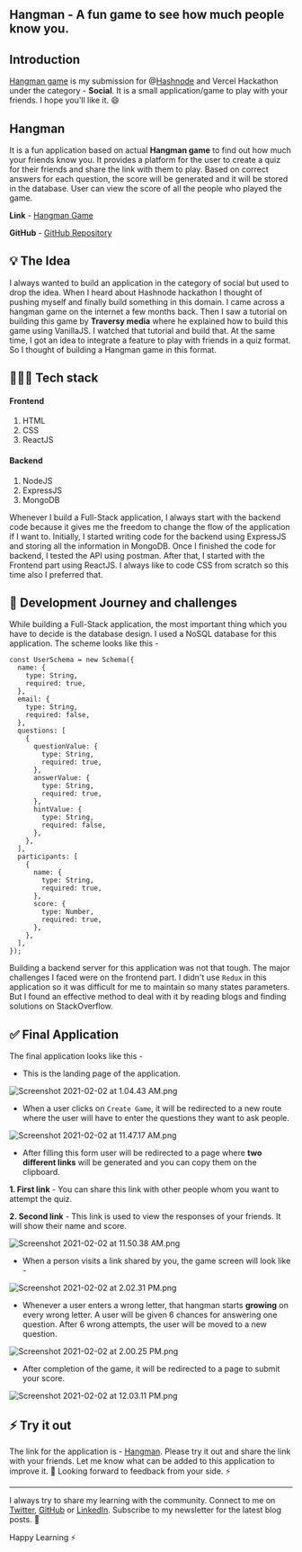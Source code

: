 ## Hangman - A fun game to see how much people know you.

## Introduction

[Hangman game](https://hangman-multiplayer.plxity.vercel.app/) is my submission for @[Hashnode](@hashnode) and Vercel Hackathon under the category - **Social**. It is a small application/game to play with your friends. I hope you'll like it. 😄

## Hangman
It is a fun application based on actual **Hangman game** to find out how much your friends know you. 
It provides a platform for the user to create a quiz for their friends and share the link with them to play. Based on correct answers for each question, the score will be generated and it will be stored in the database. User can view the score of all the people who played the game. 

**Link** -  [Hangman Game](https://hangman-multiplayer.vercel.app/) 


**GitHub** - [GitHub Repository](https://github.com/plxity/Hangman-Multiplayer)

## 💡 The Idea 

I always wanted to build an application in the category of social but used to drop the idea. When I heard about Hashnode hackathon I thought of pushing myself and finally build something in this domain. I came across a hangman game on the internet a few months back. Then I saw a tutorial on building this game by **Traversy media** where he explained how to build this game using VanillaJS. I watched that tutorial and build that. At the same time, I got an idea to integrate a feature to play with friends in a quiz format. So I thought of building a Hangman game in this format.

##  👨🏻‍💻 Tech stack

#### Frontend
1. HTML
2. CSS
3. ReactJS

#### Backend
1. NodeJS
2. ExpressJS
3. MongoDB

Whenever I build a Full-Stack application, I always start with the backend code because it gives me the freedom to change the flow of the application if I want to. Initially, I started writing code for the backend using ExpressJS and storing all the information in MongoDB. Once I finished the code for backend, I tested the API using postman. After that, I started with the Frontend part using ReactJS. I always like to code CSS from scratch so this time also I preferred that.  

## 🚗 Development Journey and challenges

While building a Full-Stack application, the most important thing which you have to decide is the database design. I used a NoSQL database for this application. The scheme looks like this -
```
const UserSchema = new Schema({
  name: {
    type: String,
    required: true,
  },
  email: {
    type: String,
    required: false,
  },
  questions: [
    {
      questionValue: {
        type: String,
        required: true,
      },
      answerValue: {
        type: String,
        required: true,
      },
      hintValue: {
        type: String,
        required: false,
      },
    },
  ],
  participants: [
    {
      name: {
        type: String,
        required: true,
      },
      score: {
        type: Number,
        required: true,
      },
    },
  ],
});
```
Building a backend server for this application was not that tough. The major challenges I faced were on the frontend part. I didn't use ```Redux``` in this application so it was difficult for me to maintain so many states parameters. But I found an effective method to deal with it by reading blogs and finding solutions on  StackOverflow.

## ✅ Final Application 

The final application looks like this -

- This is the landing page of the application.

![Screenshot 2021-02-02 at 1.04.43 AM.png](https://cdn.hashnode.com/res/hashnode/image/upload/v1612246368722/hKZMqke6L.png)

- When a user clicks on ```Create Game```, it will be redirected to a new route where the user will have to enter the questions they want to ask people.



![Screenshot 2021-02-02 at 11.47.17 AM.png](https://cdn.hashnode.com/res/hashnode/image/upload/v1612246647843/lYUDVLATy.png)

- After filling this form user will be redirected to a page where **two different links** will be generated and you can copy them on the clipboard.

**1.  First link** - You can share this link with other people whom you want to attempt the quiz.

**2.  Second link** - This link is used to view the responses of your friends. It will show their name and score.


![Screenshot 2021-02-02 at 11.50.38 AM.png](https://cdn.hashnode.com/res/hashnode/image/upload/v1612247114974/Z2FcFFg-3.png)

- When a person visits a link shared by you, the game screen will look like -


![Screenshot 2021-02-02 at 2.02.31 PM.png](https://cdn.hashnode.com/res/hashnode/image/upload/v1612254908822/oa6chV3SR.png)

- Whenever a user enters a wrong letter, that hangman starts **growing** on every wrong letter. A user will be given 6 chances for answering one question. After 6 wrong attempts, the user will be moved to a new question. 




![Screenshot 2021-02-02 at 2.00.25 PM.png](https://cdn.hashnode.com/res/hashnode/image/upload/v1612254933325/XUrlKNI30.png)

- After completion of the game, it will be redirected to a page to submit your score. 


![Screenshot 2021-02-02 at 12.03.11 PM.png](https://cdn.hashnode.com/res/hashnode/image/upload/v1612247601349/C-V5ZYO_r.png)


## ⚡️ Try it out

The link for the application is - [Hangman](https://hangman-multiplayer.plxity.vercel.app/). Please try it out and share the link with your friends. Let me know what can be added to this application to improve it. 🚀 Looking forward to feedback from your side. ⚡️


-----------------------------------------------------------------------------------------------------------

I always try to share my learning with the community. Connect to me on [Twitter](https://twitter.com/apoorv_taneja), [GitHub](https://github.com/plxity) or [LinkedIn](https://www.linkedin.com/in/apoorvtaneja/). Subscribe to my newsletter for the latest blog posts. 💙

Happy Learning ⚡️